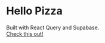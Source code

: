 # Hello Pizza

Built with React Query and Supabase.<br />
<a href='https://helloo-pizza.netlify.app/'>Check this out!</a>

